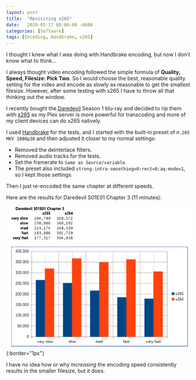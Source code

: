 ```yaml
---
layout: post
title:  "Revisiting x265"
date:   2020-05-17 08:00:00 -0600
categories: [Software]
tags: [Encoding, Handbrake, x265]
---
```


I thought I knew what I was doing with Handbrake encoding, but now I don't know what to think...

I always thought video encoding followed the simple formula of **Quality, Speed, Filesize: Pick Two**. So I would choose the best, reasonable quality setting for the video and encode as slowly as reasonable to get the smallest filesize. However, after some testing with x265 I have to throw all that thinking out the window.

I recently bought the [Daredevil](https://www.imdb.com/title/tt3322312/) Season 1 blu-ray and decided to rip them with [x265](https://infogalactic.com/info/High_Efficiency_Video_Coding) as my Plex server is more powerful for transcoding and more of my client devices can do x265 natively.

I used [Handbrake](https://handbrake.fr) for the tests, and I started with the built-in preset of `H.265 MKV 1080p30` and then adjusted it closer to my normal settings:

* Removed the deinterlace filters.
* Removed audio tracks for the tests.
* Set the framerate to `Same as Source/variable`.
* The preset also included `strong-intra-smoothing=0:rect=0:aq-mode=1`, so I kept those settings.

Then I just re-encoded the same chapter at different speeds.

Here are the results for Daredevil S01E01 Chapter 3 (11 minutes):

![x265 testing results](/assets/2020/05/revisiting-x265.png){:border="1px"}

I have no idea how or why *increasing* the encoding speed consistently results in the smaller filesize, but it does.
